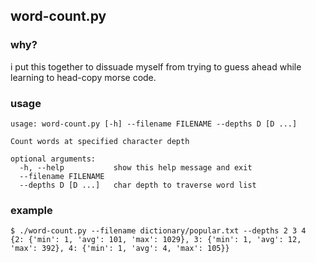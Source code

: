 ## word-count.py

### why?
i put this together to dissuade myself from trying to guess ahead while
learning to head-copy morse code.

### usage

```
usage: word-count.py [-h] --filename FILENAME --depths D [D ...]

Count words at specified character depth

optional arguments:
  -h, --help           show this help message and exit
  --filename FILENAME
  --depths D [D ...]   char depth to traverse word list
```

### example

```
$ ./word-count.py --filename dictionary/popular.txt --depths 2 3 4
{2: {'min': 1, 'avg': 101, 'max': 1029}, 3: {'min': 1, 'avg': 12, 'max': 392}, 4: {'min': 1, 'avg': 4, 'max': 105}}
```
